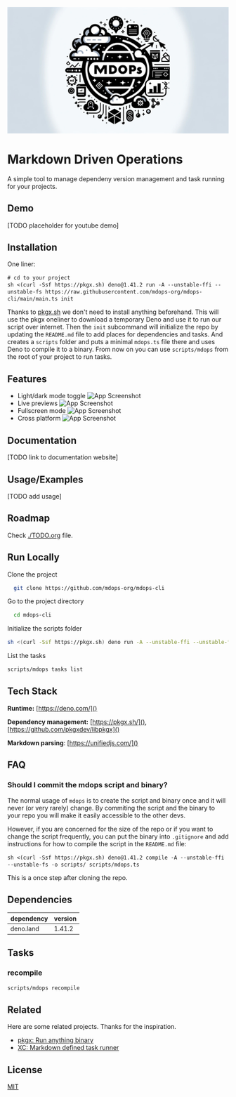 
![Logo](./logo.jpg)


# Markdown Driven Operations

A simple tool to manage dependeny version management and task running for your projects.


## Demo

[TODO placeholder for youtube demo]


## Installation

One liner:

```shell
# cd to your project
sh <(curl -Ssf https://pkgx.sh) deno@1.41.2 run -A --unstable-ffi --unstable-fs https://raw.githubusercontent.com/mdops-org/mdops-cli/main/main.ts init
```

Thanks to [pkgx.sh]() we don't need to install anything beforehand. This will use the pkgx oneliner to download a temporary
Deno and use it to run our script over internet. Then the `init` subcommand will initialize the repo by updating the `README.md`
file to add places for dependencies and tasks. And creates a `scripts` folder and puts a minimal `mdops.ts` file there and uses
Deno to compile it to a binary. From now on you can use `scripts/mdops` from the root of your project to run tasks.


## Features

- Light/dark mode toggle
![App Screenshot](https://via.placeholder.com/468x300?text=App+Screenshot+Here)
- Live previews
![App Screenshot](https://via.placeholder.com/468x300?text=App+Screenshot+Here)
- Fullscreen mode
![App Screenshot](https://via.placeholder.com/468x300?text=App+Screenshot+Here)
- Cross platform
![App Screenshot](https://via.placeholder.com/468x300?text=App+Screenshot+Here)


## Documentation

[TODO link to documentation website]


## Usage/Examples

[TODO add usage]

## Roadmap

Check [./TODO.org]() file.

## Run Locally

Clone the project

```bash
  git clone https://github.com/mdops-org/mdops-cli
```

Go to the project directory

```bash
  cd mdops-cli
```

Initialize the scripts folder

```bash
sh <(curl -Ssf https://pkgx.sh) deno run -A --unstable-ffi --unstable-fs ./main.ts init
```

List the tasks

```bash
scripts/mdops tasks list
```


## Tech Stack

**Runtime:** [https://deno.com/]()

**Dependency management:** [https://pkgx.sh/](), [https://github.com/pkgxdev/libpkgx]()

**Markdown parsing**: [https://unifiedjs.com/]()


## FAQ

### Should I commit the mdops script and binary?

The normal usage of `mdops` is to create the script and binary once and it will never (or very rarely) change.
By commiting the script and the binary to your repo you will make it easily accessible to the other devs.

However, if you are concerned for the size of the repo or if you want to change the script frequently, you can
put the binary into `.gitignore` and add instructions for how to compile the script in the `README.md` file:

``` shell
sh <(curl -Ssf https://pkgx.sh) deno@1.41.2 compile -A --unstable-ffi --unstable-fs -o scripts/ scripts/mdops.ts
```

This is a once step after cloning the repo.



## Dependencies

| dependency | version |
|------------|---------|
| deno.land  | 1.41.2  |


## Tasks

### recompile

``` shell
scripts/mdops recompile
```


## Related

Here are some related projects. Thanks for the inspiration.

* [pkgx: Run anything binary](https://pkgx.sh/)
* [XC: Markdown defined task runner](https://github.com/joerdav/xc)

    
## License

[MIT](https://choosealicense.com/licenses/mit/)
